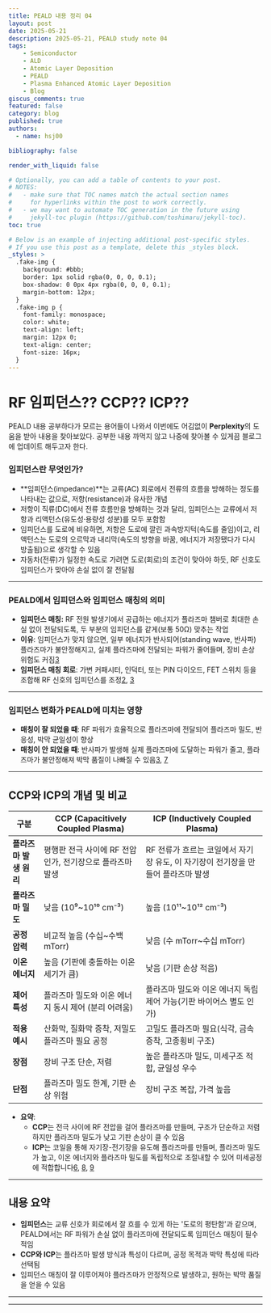 ```yaml
---
title: PEALD 내용 정리 04
layout: post
date: 2025-05-21
description: 2025-05-21, PEALD study note 04
tags:
    - Semiconductor
    - ALD
    - Atomic Layer Deposition
    - PEALD
    - Plasma Enhanced Atomic Layer Deposition
    - Blog
giscus_comments: true
featured: false
category: blog
published: true
authors:
  - name: hsj00

bibliography: false

render_with_liquid: false

# Optionally, you can add a table of contents to your post.
# NOTES:
#   - make sure that TOC names match the actual section names
#     for hyperlinks within the post to work correctly.
#   - we may want to automate TOC generation in the future using
#     jekyll-toc plugin (https://github.com/toshimaru/jekyll-toc).
toc: true

# Below is an example of injecting additional post-specific styles.
# If you use this post as a template, delete this _styles block.
_styles: >
  .fake-img {
    background: #bbb;
    border: 1px solid rgba(0, 0, 0, 0.1);
    box-shadow: 0 0px 4px rgba(0, 0, 0, 0.1);
    margin-bottom: 12px;
  }
  .fake-img p {
    font-family: monospace;
    color: white;
    text-align: left;
    margin: 12px 0;
    text-align: center;
    font-size: 16px;
  }
---
```


# RF 임피던스?? CCP?? ICP??

PEALD 내용 공부하다가 모르는 용어들이 나와서 이번에도 어김없이 **Perplexity**의 도움을 받아 내용을 찾아보았다. 공부한 내용 까먹지 않고 나중에 찾아볼 수 있게끔 블로그에 업데이트 해두고자 한다.

### 임피던스란 무엇인가?

- **임피던스(impedance)**는 교류(AC) 회로에서 전류의 흐름을 방해하는 정도를 나타내는 값으로, 저항(resistance)과 유사한 개념
- 저항이 직류(DC)에서 전류 흐름만을 방해하는 것과 달리, 임피던스는 교류에서 저항과 리액턴스(유도성·용량성 성분)를 모두 포함함
- 임피던스를 도로에 비유하면, 저항은 도로에 깔린 과속방지턱(속도를 줄임)이고, 리액턴스는 도로의 오르막과 내리막(속도의 방향을 바꿈, 에너지가 저장됐다가 다시 방출됨)으로 생각할 수 있음
- 자동차(전류)가 일정한 속도로 가려면 도로(회로)의 조건이 맞아야 하듯, RF 신호도 임피던스가 맞아야 손실 없이 잘 전달됨

---

### PEALD에서 임피던스와 임피던스 매칭의 의미

- **임피던스 매칭:** RF 전원 발생기에서 공급하는 에너지가 플라즈마 챔버로 최대한 손실 없이 전달되도록, 두 부분의 임피던스를 같게(보통 50Ω) 맞추는 작업
- **이유**: 임피던스가 맞지 않으면, 일부 에너지가 반사되어(standing wave, 반사파) 플라즈마가 불안정해지고, 실제 플라즈마에 전달되는 파워가 줄어들며, 장비 손상 위험도 커짐[3][7]
- **임피던스 매칭 회로**: 가변 커패시터, 인덕터, 또는 PIN 다이오드, FET 스위치 등을 조합해 RF 신호의 임피던스를 조정[2], [3]

---

### 임피던스 변화가 PEALD에 미치는 영향

- **매칭이 잘 되었을 때**: RF 파워가 효율적으로 플라즈마에 전달되어 플라즈마 밀도, 반응성, 박막 균일성이 향상
- **매칭이 안 되었을 때**: 반사파가 발생해 실제 플라즈마에 도달하는 파워가 줄고, 플라즈마가 불안정해져 박막 품질이 나빠질 수 있음[3], [7]

---

## CCP와 ICP의 개념 및 비교

| 구분                         | CCP (Capacitively Coupled Plasma)                         | ICP (Inductively Coupled Plasma)                                                 |
| ---------------------------- | --------------------------------------------------------- | -------------------------------------------------------------------------------- |
| **플라즈마 발생 원리** | 평행판 전극 사이에 RF 전압 인가, 전기장으로 플라즈마 발생 | RF 전류가 흐르는 코일에서 자기장 유도, 이 자기장이 전기장을 만들어 플라즈마 발생 |
| **플라즈마 밀도**      | 낮음 (10⁹~10¹⁰ cm⁻³)                                 | 높음 (10¹¹~10¹² cm⁻³)                                                      |
| **공정 압력**          | 비교적 높음 (수십~수백 mTorr)                             | 낮음 (수 mTorr~수십 mTorr)                                                       |
| **이온 에너지**        | 높음 (기판에 충돌하는 이온 세기가 큼)                     | 낮음 (기판 손상 적음)                                                            |
| **제어 특성**          | 플라즈마 밀도와 이온 에너지 동시 제어 (분리 어려움)       | 플라즈마 밀도와 이온 에너지 독립 제어 가능(기판 바이어스 별도 인가)              |
| **적용 예시**          | 산화막, 질화막 증착, 저밀도 플라즈마 필요 공정            | 고밀도 플라즈마 필요(식각, 금속 증착, 고종횡비 구조)                             |
| **장점**               | 장비 구조 단순, 저렴                                      | 높은 플라즈마 밀도, 미세구조 적합, 균일성 우수                                   |
| **단점**               | 플라즈마 밀도 한계, 기판 손상 위험                        | 장비 구조 복잡, 가격 높음                                                        |

- **요약**:
  - **CCP**는 전극 사이에 RF 전압을 걸어 플라즈마를 만들며, 구조가 단순하고 저렴하지만 플라즈마 밀도가 낮고 기판 손상이 클 수 있음
  - **ICP**는 코일을 통해 자기장-전기장을 유도해 플라즈마를 만들며, 플라즈마 밀도가 높고, 이온 에너지와 플라즈마 밀도를 독립적으로 조절내할 수 있어 미세공정에 적합합니다[6], [8], [9]

---

## 내용 요약

- **임피던스**는 교류 신호가 회로에서 잘 흐를 수 있게 하는 '도로의 평탄함'과 같으며, PEALD에서는 RF 파워가 손실 없이 플라즈마에 전달되도록 임피던스 매칭이 필수적임
- **CCP와 ICP**는 플라즈마 발생 방식과 특성이 다르며, 공정 목적과 박막 특성에 따라 선택됨
- 임피던스 매칭이 잘 이루어져야 플라즈마가 안정적으로 발생하고, 원하는 박막 품질을 얻을 수 있음

---
[2]: https://patents.google.com/patent/US10229816B2/en
[3]: https://www.analog.com/en/resources/technical-articles/radio-frequency-impedance-matching-calculations-and-simulations.html
[6]: https://blog.naver.com/ghyokim/222200844228
[7]: https://www.sciencedirect.com/topics/materials-science/radio-frequency-sputtering
[8]: https://blog.naver.com/jgw1030/221386120959
[9]: https://sshmyb.tistory.com/199
---
